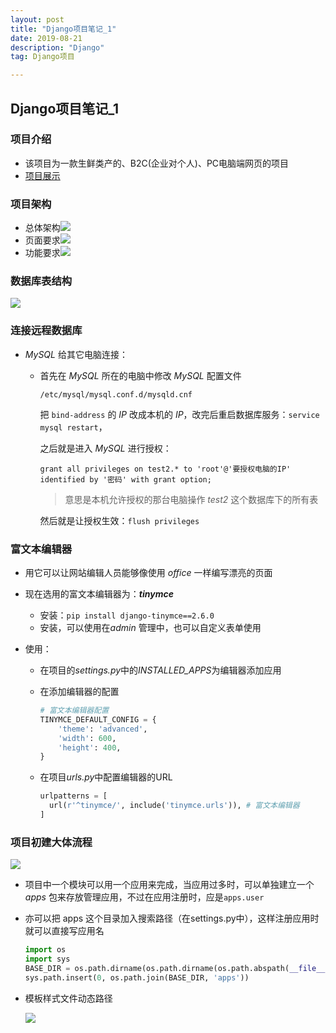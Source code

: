 ```yaml
---
layout: post
title: "Django项目笔记_1"
date: 2019-08-21
description: "Django"
tag: Django项目

---
```


## Django项目笔记_1

### 项目介绍

- 该项目为一款生鲜类产的、B2C(企业对个人)、PC电脑端网页的项目
- [项目展示](http://dd.fxhaoo.cn/)

### 项目架构

- 总体架构![](https://FXHao.github.io/images/posts/Django项目/图片1.png)
- 页面要求![](https://FXHao.github.io/images/posts/Django项目/图片2.png)
- 功能要求![](https://FXHao.github.io/images/posts/Django项目/图片3.png)

### 数据库表结构

![](https://FXHao.github.io/images/posts/Django项目/图片4.png)

### 连接远程数据库

- *MySQL* 给其它电脑连接：

  - 首先在 *MySQL* 所在的电脑中修改 *MySQL* 配置文件

    `/etc/mysql/mysql.conf.d/mysqld.cnf`

    把 `bind-address` 的 *IP* 改成本机的 *IP*，改完后重启数据库服务：`service mysql restart`，

    之后就是进入 *MySQL* 进行授权：

    ```mysql
    grant all privileges on test2.* to 'root'@'要授权电脑的IP' identified by '密码' with grant option;
    ```

    > 意思是本机允许授权的那台电脑操作 *test2* 这个数据库下的所有表

    然后就是让授权生效：`flush privileges`

### 富文本编辑器

- 用它可以让网站编辑人员能够像使用 *office* 一样编写漂亮的页面

- 现在选用的富文本编辑器为：***tinymce***

  - 安装：`pip install django-tinymce==2.6.0`
  - 安装，可以使用在*admin* 管理中，也可以自定义表单使用

- 使用：

  - 在项目的*settings.py*中的*INSTALLED_APPS*为编辑器添加应用

  - 在添加编辑器的配置

    ```python
    # 富文本编辑器配置
    TINYMCE_DEFAULT_CONFIG = {
        'theme': 'advanced',
        'width': 600,
        'height': 400,
    }
    ```

  - 在项目*urls.py*中配置编辑器的URL

    ```python
    urlpatterns = [
      url(r'^tinymce/', include('tinymce.urls')), # 富文本编辑器
    ]
    ```

### 项目初建大体流程

![](https://FXHao.github.io/images/posts/Django项目/图片5.png)

- 项目中一个模块可以用一个应用来完成，当应用过多时，可以单独建立一个 *apps* 包来存放管理应用，不过在应用注册时，应是`apps.user`

- 亦可以把 apps 这个目录加入搜索路径（在settings.py中），这样注册应用时就可以直接写应用名

  ```python
  import os
  import sys
  BASE_DIR = os.path.dirname(os.path.dirname(os.path.abspath(__file__)))
  sys.path.insert(0, os.path.join(BASE_DIR, 'apps'))
  ```

- 模板样式文件动态路径

  ![](https://FXHao.github.io/images/posts/Django项目/图片25.png)

  

